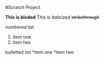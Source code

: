 #Scratch Project

**This is bloded**
*This is italicized*
~~strikethrough~~

numbered list
1. item one 
2. item two

bulletted list
*item one
*item two
